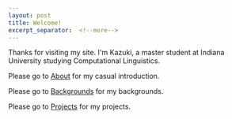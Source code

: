 ```yaml
---
layout: post
title: Welcome!
excerpt_separator:  <!--more-->
---
```


Thanks for visiting my site. I'm Kazuki, a master student at Indiana University studying Computational Linguistics.

Please go to [About](/about.html) for my casual introduction.

Please go to [Backgrounds](/category/backgrounds.html) for my backgrounds.

Please go to [Projects](/category/projects.html) for my projects.